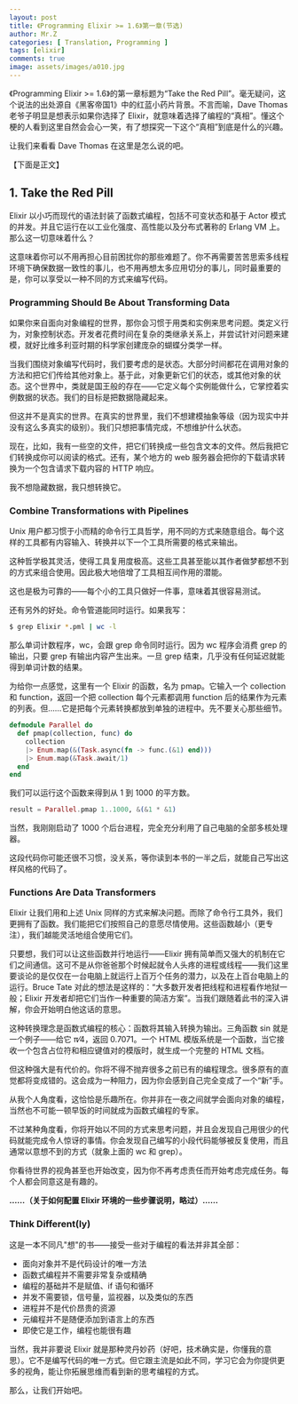 ```yaml
---
layout: post
title: 《Programming Elixir >= 1.6》第一章(节选)
author: Mr.Z
categories: [ Translation, Programming ]
tags: [elixir]
comments: true
image: assets/images/a010.jpg
---
```


《Programming Elixir >= 1.6》的第一章标题为“Take the Red Pill”。毫无疑问，这个说法的出处源自《黑客帝国1》中的红蓝小药片背景。不言而喻，Dave Thomas 老爷子明显是想表示如果你选择了 Elixir，就意味着选择了编程的“真相”。懂这个梗的人看到这里自然会会心一笑，有了想探究一下这个“真相”到底是什么的兴趣。

让我们来看看 Dave Thomas 在这里是怎么说的吧。

【下面是正文】

## 1. Take the Red Pill

Elixir 以小巧而现代的语法封装了函数式编程，包括不可变状态和基于 Actor 模式的并发。并且它运行在以工业化强度、高性能以及分布式著称的 Erlang VM 上。那么这一切意味着什么？

这意味着你可以不用再担心目前困扰你的那些难题了。你不再需要苦苦思索多线程环境下确保数据一致性的事儿，也不用再想太多应用切分的事儿，同时最重要的是，你可以享受以一种不同的方式来编写代码。

### Programming Should Be About Transforming Data

如果你来自面向对象编程的世界，那你会习惯于用类和实例来思考问题。类定义行为，对象控制状态。开发者花费时间在复杂的类继承关系上，并尝试针对问题来建模，就好比维多利亚时期的科学家创建庞杂的蝴蝶分类学一样。

当我们围绕对象编写代码时，我们要考虑的是状态。大部分时间都花在调用对象的方法和把它们传给其他对象上。基于此，对象更新它们的状态，或其他对象的状态。这个世界中，类就是国王般的存在——它定义每个实例能做什么，它掌控着实例数据的状态。我们的目标是把数据隐藏起来。

但这并不是真实的世界。在真实的世界里，我们不想建模抽象等级（因为现实中并没有这么多真实的级别）。我们只想把事情完成，不想维护什么状态。

现在，比如，我有一些空的文件，把它们转换成一些包含文本的文件。然后我把它们转换成你可以阅读的格式。还有，某个地方的 web 服务器会把你的下载请求转换为一个包含请求下载内容的 HTTP 响应。

我不想隐藏数据，我只想转换它。

### Combine Transformations with Pipelines

Unix 用户都习惯于小而精的命令行工具哲学，用不同的方式来随意组合。每个这样的工具都有内容输入、转换并以下一个工具所需要的格式来输出。

这种哲学极其灵活，使得工具复用度极高。这些工具甚至能以其作者做梦都想不到的方式来组合使用。因此极大地倍增了工具相互间作用的潜能。

这也是极为可靠的——每个小的工具只做好一件事，意味着其很容易测试。

还有另外的好处。命令管道能同时运行。如果我写：

```bash
$ grep Elixir *.pml | wc -l
```

那么单词计数程序，wc，会跟 grep 命令同时运行。因为 wc 程序会消费 grep 的输出，只要 grep 有输出内容产生出来。一旦 grep 结束，几乎没有任何延迟就能得到单词计数的结果。

为给你一点感觉，这里有一个 Elixir 的函数，名为 pmap。它输入一个 collection 和 function，返回一个把 collection 每个元素都调用 function 后的结果作为元素的列表。但……它是把每个元素转换都放到单独的进程中。先不要关心那些细节。

```elixir
defmodule Parallel do
  def pmap(collection, func) do
    collection
    |> Enum.map(&(Task.async(fn -> func.(&1) end)))
    |> Enum.map(&Task.await/1)
  end
end
```

我们可以运行这个函数来得到从 1 到 1000 的平方数。

```elixir
result = Parallel.pmap 1..1000, &(&1 * &1)
```

当然，我刚刚启动了 1000 个后台进程，完全充分利用了自己电脑的全部多核处理器。

这段代码你可能还很不习惯，没关系，等你读到本书的一半之后，就能自己写出这样风格的代码了。

### Functions Are Data Transformers

Elixir 让我们用和上述 Unix 同样的方式来解决问题。而除了命令行工具外，我们更拥有了函数。我们能把它们按照自己的意愿尽情使用。这些函数越小（更专注），我们越能灵活地组合使用它们。

只要想，我们可以让这些函数并行地运行——Elixir 拥有简单而又强大的机制在它们之间通信。这可不是从你爸爸那个时候起就令人头疼的进程或线程——我们这里要谈论的是仅仅在一台电脑上就运行上百万个任务的潜力，以及在上百台电脑上的运行。Bruce Tate 对此的想法是这样的：“大多数开发者把线程和进程看作地狱一般；Elixir 开发者却把它们当作一种重要的简洁方案”。当我们跟随着此书的深入讲解，你会开始明白他这话的意思。

这种转换理念是函数式编程的核心：函数将其输入转换为输出。三角函数 sin 就是一个例子——给它 π⁄4，返回 0.7071。一个 HTML 模版系统是一个函数，当它接收一个包含占位符和相应键值对的模版时，就生成一个完整的 HTML 文档。

但这种强大是有代价的。你将不得不抛弃很多之前已有的编程理念。很多原有的直觉都将变成错的。这会成为一种阻力，因为你会感到自己完全变成了一个“新”手。

从我个人角度看，这恰恰是乐趣所在。你并非在一夜之间就学会面向对象的编程，当然也不可能一顿早饭的时间就成为函数式编程的专家。

不过某种角度看，你将开始以不同的方式来思考问题，并且会发现自己用很少的代码就能完成令人惊讶的事情。你会发现自己编写的小段代码能够被反复使用，而且通常以意想不到的方式（就象上面的 wc 和 grep）。

你看待世界的视角甚至也开始改变，因为你不再考虑责任而开始考虑完成任务。每个人都会同意这是有趣的。



**……（关于如何配置 Elixir 环境的一些步骤说明，略过）……**



### Think Different(ly)

这是一本不同凡"想"的书——接受一些对于编程的看法并非其全部：

- 面向对象并不是代码设计的唯一方法
- 函数式编程并不需要非常复杂或精确
- 编程的基础并不是赋值、if 语句和循环
- 并发不需要锁，信号量，监视器，以及类似的东西
- 进程并不是代价昂贵的资源
- 元编程并不是随便添加到语言上的东西
- 即使它是工作，编程也能很有趣

当然，我并非要说 Elixir 就是那种灵丹妙药（好吧，技术确实是，你懂我的意思）。它不是编写代码的唯一方式。但它跟主流是如此不同，学习它会为你提供更多的视角，能让你拓展思维而看到新的思考编程的方式。

那么，让我们开始吧。
